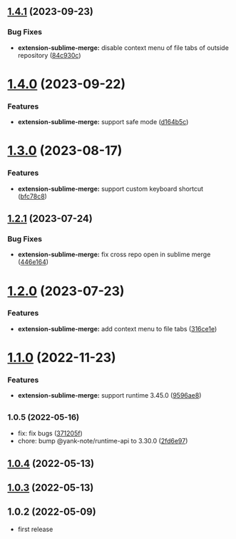 ## [1.4.1](https://github.com/purocean/yank-note-extension/compare/extension-sublime-merge-1.4.0...extension-sublime-merge-1.4.1) (2023-09-23)


### Bug Fixes

* **extension-sublime-merge:** disable context menu of file tabs of outside repository ([84c930c](https://github.com/purocean/yank-note-extension/commit/84c930c4caf62b74e8e83653b0803f37b07592f4))



# [1.4.0](https://github.com/purocean/yank-note-extension/compare/extension-sublime-merge-1.3.0...extension-sublime-merge-1.4.0) (2023-09-22)


### Features

* **extension-sublime-merge:** support safe mode ([d164b5c](https://github.com/purocean/yank-note-extension/commit/d164b5c790c9f4ca029cf1d7e0a85a0b1d9a9989))



# [1.3.0](https://github.com/purocean/yank-note-extension/compare/extension-sublime-merge-1.2.1...extension-sublime-merge-1.3.0) (2023-08-17)


### Features

* **extension-sublime-merge:** support custom keyboard shortcut ([bfc78c8](https://github.com/purocean/yank-note-extension/commit/bfc78c88b17efd02249fc3874592c0437c05d304))



## [1.2.1](https://github.com/purocean/yank-note-extension/compare/extension-sublime-merge-1.2.0...extension-sublime-merge-1.2.1) (2023-07-24)


### Bug Fixes

* **extension-sublime-merge:** fix cross repo open in sublime merge ([446e164](https://github.com/purocean/yank-note-extension/commit/446e164b7c68386fb1704c249335a7eacc67a298))



# [1.2.0](https://github.com/purocean/yank-note-extension/compare/extension-sublime-merge-1.1.0...extension-sublime-merge-1.2.0) (2023-07-23)


### Features

* **extension-sublime-merge:** add context menu to file tabs ([316ce1e](https://github.com/purocean/yank-note-extension/commit/316ce1ec8270bbabfde070eb41beb116f13b8df0))



# [1.1.0](https://github.com/purocean/yank-note-extension/compare/extension-sublime-merge-1.0.5...extension-sublime-merge-1.1.0) (2022-11-23)


### Features

* **extension-sublime-merge:** support runtime 3.45.0 ([9596ae8](https://github.com/purocean/yank-note-extension/commit/9596ae8cea4ce4e7873b60e92df0176024658015))



## <small>1.0.5 (2022-05-16)</small>

* fix: fix bugs ([371205f](https://github.com/purocean/yank-note-extension/commit/371205f))
* chore: bump @yank-note/runtime-api to 3.30.0 ([2fd6e97](https://github.com/purocean/yank-note-extension/commit/2fd6e97))



## [1.0.4](https://github.com/purocean/yank-note-extension/compare/extension-sublime-merge-1.0.3...extension-sublime-merge-1.0.4) (2022-05-13)



## [1.0.3](https://github.com/purocean/yank-note-extension/compare/extension-sublime-merge-1.0.2...extension-sublime-merge-1.0.3) (2022-05-13)



## 1.0.2 (2022-05-09)

* first release
